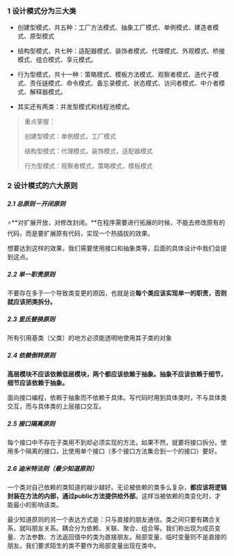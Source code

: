 ### 1 设计模式分为三大类

- 创建型模式，共五种：工厂方法模式、抽象工厂模式、单例模式、建造者模式、原型模式

- 结构型模式，共七种：适配器模式、装饰者模式、代理模式、外观模式、桥接模式、组合模式、享元模式。

- 行为型模式，共十一种：策略模式、模板方法模式、观察者模式、迭代子模式、责任链模式、命令模式、备忘录模式、状态模式、访问者模式、中介者模式、解释器模式。
- 其实还有两类：并发型模式和线程池模式。

> 重点掌握：
>
> 创建型模式：单例模式，工厂模式
>
> 结构型模式：代理模式，装饰模式，适配器模式
>
> 行为型模式：观察者模式，策略模式，模板模式



### 2 设计模式的六大原则

##### 2.1 总原则－开闭原则

:star:**对扩展开放，对修改封闭。**在程序需要进行拓展的时候，不能去修改原有的代码，而是要扩展原有代码，实现一个热插拔的效果。



想要达到这样的效果，我们需要使用接口和抽象类等，后面的具体设计中我们会提到这点。

 

##### 2.2 单一职责原则

不要存在多于一个导致类变更的原因，也就是说**每个类应该实现单一的职责，否则就应该把类拆分。**

 

##### 2.3 里氏替换原则

所有引用基类（父类）的地方必须能透明地使用其子类的对象

 

##### 2.4 依赖倒转原则

**高层模块不应该依赖低层模块，两个都应该依赖于抽象。抽象不应该依赖于细节，细节应该依赖于抽象。** 

面向接口编程，依赖于抽象而不依赖于具体。写代码时用到具体类时，不与具体类交互，而与具体类的上层接口交互。

 

##### 2.5 接口隔离原则

每个接口中不存在子类用不到却必须实现的方法，如果不然，就要将接口拆分。使用多个隔离的接口，比使用单个接口（多个接口方法集合到一个的接口）要好。

 

##### 2.6 迪米特法则（最少知道原则）

一个类对自己依赖的类知道的越少越好。无论被依赖的类多么复杂，**都应该将逻辑封装在方法的内部，通过public方法提供给外部**。这样当被依赖的类变化时，才能最小的影响该类。

最少知道原则的另一个表达方式是：只与直接的朋友通信。类之间只要有耦合关系，就叫朋友关系。耦合分为依赖、关联、聚合、组合等。我们称出现为成员变量、方法参数、方法返回值中的类为直接朋友。局部变量、临时变量则不是直接的朋友。我们要求陌生的类不要作为局部变量出现在类中。



